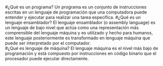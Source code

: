 #¿Qué es un programa?
Un programa es un conjunto de instrucciones escritas en un lenguaje de programación que una computadora puede entender y ejecutar para realizar una tarea específica. 
#¿Qué es un lenguaje ensamblador?
El lenguaje ensamblador (o assembly language) es un lenguaje de bajo nivel que actúa como una representación más comprensible del lenguaje máquina y es utilizado y hecho para humanos, este lenguaje posteriormente es transformado en lenguaje máquina que puede ser interpretado por el computador.  
#¿Qué es lenguaje de máquina?
El lenguaje máquina es el nivel más bajo de programación y está compuesto por instrucciones en código binario que el procesador puede ejecutar directamente. 
